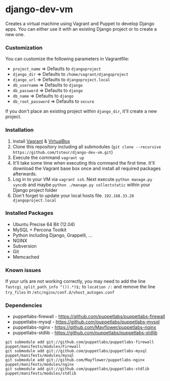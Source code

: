 django-dev-vm
=============

Creates a virtual machine using Vagrant and Puppet to develop Django apps. You can either use it with an existing Django project or to create a new one.

### Customization

You can customize the following parameters in Vagrantfile:
 * `project_name` => Defaults to `djangoproject`
 * `django_dir` => Defaults to `/home/vagrant/djangoproject`
 * `django_url` => Defaults to `djangoproject.local`
 * `db_username` => Defaults to `django`
 * `db_password` => Defaults to `django`
 * `db_name` => Defaults to `django`
 * `db_root_password` => Defaults to `secure`

If you don't place an existing project within `django_dir`, it'll create a new project.

### Installation
 1. Install [Vagrant](http://www.vagrantup.com) & [VirtualBox](https://www.virtualbox.org)
 2. Clone this repository including all submodules (`git clone --recursive https://github.com/tsteur/django-dev-vm.git`)
 3. Execute the command `vagrant up` 
 4. It'll take some time when executing this command the first time. It'll download the Vagrant base box once and install all required packages afterwards.
 5. Log in to your VM via `vagrant ssh`. Next execute `python manage.py syncdb` and maybe `python ./manage.py collectstatic` within your Django project folder
 6. Don't forget to update your local hosts file. `192.168.33.20 djangoproject.local`

### Installed Packages
 * Ubuntu Precise 64 Bit (12.04)
 * MySQL + Percona Toolkit
 * Python including Django, Grappelli, ...
 * NGINX
 * Subversion
 * Git
 * Memcached

### Known issues

If your urls are not working correctly, you may need to add the line `fastcgi_split_path_info ^()(.*)$;` to `location /:` and remove the line `try_files` in `/etc/nginx/conf.d/vhost_autogen.conf`

### Dependencies
* puppetlabs-firewall - https://github.com/puppetlabs/puppetlabs-firewall
* puppetlabs-mysql - https://github.com/puppetlabs/puppetlabs-mysql
* puppetlabs-nginx - https://github.com/Mayflower/puppetlabs-nginx
* puppetlabs-stdlib - https://github.com/puppetlabs/puppetlabs-stdlib

```
git submodule add git://github.com/puppetlabs/puppetlabs-firewall puppet/manifests/modules/Firewall
git submodule add git://github.com/puppetlabs/puppetlabs-mysql puppet/manifests/modules/mysql
git submodule add git://github.com/Mayflower/puppetlabs-nginx puppet/manifests/modules/nginx
git submodule add git://github.com/puppetlabs/puppetlabs-stdlib puppet/manifests/modules/stdlib
```